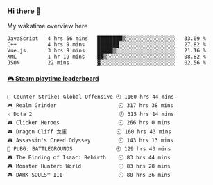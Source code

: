 ### Hi there 👋

<!--
**Jassy930/Jassy930** is a ✨ _special_ ✨ repository because its `README.md` (this file) appears on your GitHub profile.

Here are some ideas to get you started:

- 🔭 I’m currently working on ...
- 🌱 I’m currently learning ...
- 👯 I’m looking to collaborate on ...
- 🤔 I’m looking for help with ...
- 💬 Ask me about ...
- 📫 How to reach me: ...
- 😄 Pronouns: ...
- ⚡ Fun fact: ...
-->

My wakatime overview here
<!--START_SECTION:waka-->
```text
JavaScript   4 hrs 56 mins   ████████▒░░░░░░░░░░░░░░░░   33.09 % 
C++          4 hrs 9 mins    ███████░░░░░░░░░░░░░░░░░░   27.82 % 
Vue.js       3 hrs 9 mins    █████▒░░░░░░░░░░░░░░░░░░░   21.16 % 
XML          1 hr 19 mins    ██▒░░░░░░░░░░░░░░░░░░░░░░   08.82 % 
JSON         22 mins         ▓░░░░░░░░░░░░░░░░░░░░░░░░   02.56 % 
```
<!--END_SECTION:waka-->

<!-- steam-box start -->
#### <a href="https://gist.github.com/3602b6dec597f0f0b5031a17696d22ad" target="_blank">🎮 Steam playtime leaderboard</a>
```text
🔫 Counter-Strike: Global Offensive 🕘 1160 hrs 44 mins
🎮 Realm Grinder                    🕘 317 hrs 38 mins
⚔️ Dota 2                            🕘 315 hrs 14 mins
🎮 Clicker Heroes                   🕘 266 hrs 0 mins
🎮 Dragon Cliff 龙崖                🕘 160 hrs 43 mins
🎮 Assassin's Creed Odyssey         🕘 143 hrs 13 mins
🍳 PUBG: BATTLEGROUNDS              🕘 129 hrs 43 mins
🎮 The Binding of Isaac: Rebirth    🕘 83 hrs 44 mins
🎮 Monster Hunter: World            🕘 83 hrs 28 mins
🎮 DARK SOULS™ III                  🕘 80 hrs 36 mins
```
<!-- Powered by https://github.com/YouEclipse/steam-box . -->
<!-- steam-box end -->
 
